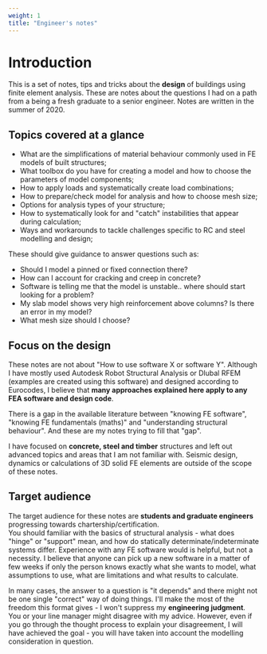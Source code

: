 ```yaml
---
weight: 1
title: "Engineer's notes"
---
```


# Introduction

This is a set of notes, tips and tricks about the **design** of
buildings using finite element analysis. These are notes about the
questions I had on a path from a being a fresh graduate to a
senior engineer. Notes are written in the summer of 2020.

## Topics covered at a glance

-   What are the simplifications of material behaviour commonly used in
    FE models of built structures;
-   What toolbox do you have for creating a model and how to choose the
    parameters of model components;
-   How to apply loads and systematically create load combinations;
-   How to prepare/check model for analysis and how to choose mesh size;
-   Options for analysis types of your structure;
-   How to systematically look for and "catch" instabilities that appear
    during calculation;
-   Ways and workarounds to tackle challenges specific to RC and steel modelling and design;

These should give guidance to answer questions such as:

-   Should I model a pinned or fixed connection there?
-   How can I account for cracking and creep in concrete?
-   Software is telling me that the model is unstable.. where should
    start looking for a problem?
-   My slab model shows very high reinforcement above columns? Is there
    an error in my model?
-   What mesh size should I choose?

## Focus on the design

These notes are not about "How to use software X or software Y".
Although I have mostly used Autodesk Robot Structural Analysis or Dlubal
RFEM (examples are created using this software) and designed according to Eurocodes, I believe that **many approaches
explained here apply to any FEA software and design code**.

There is a gap in the available literature between \"knowing FE
software\", \"knowing FE fundamentals (maths)\" and "understanding
structural behaviour". And these are my notes trying to fill that \"gap\".

I have focused on **concrete, steel and timber** structures and left out
advanced topics and areas that I am not familiar with. Seismic design, dynamics or calculations of 3D solid FE elements are outside of the scope of these notes.

## Target audience

The target audience for these notes are **students and graduate
engineers** progressing towards chartership/certification.\
You should familiar with the basics of structural analysis -
what does "hinge" or "support" mean, and how do statically
determinate/indeterminate systems differ. Experience with any FE
software would is helpful, but not a necessity. I believe that
anyone can pick up a new software in a matter of few weeks if only the
person knows exactly what she wants to model, what assumptions to use,
what are limitations and what results to calculate.

In many cases, the answer to a question is "it depends" and there might not be one
single "correct" way of doing things. I'll make the most of the freedom
this format gives - I won't suppress my **engineering judgment**. You
or your line manager might disagree with my advice. However, even if you
go through the thought process to explain your disagreement, I will have
achieved the goal - you will have taken into account the modelling
consideration in question.